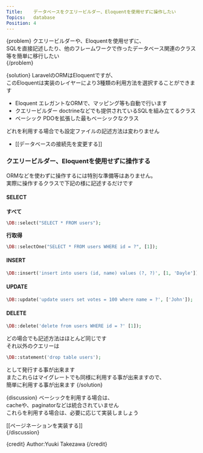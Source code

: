 ```yaml
---
Title:    データベースをクエリービルダー、Eloquentを使用せずに操作したい
Topics:   database
Position: 4
---
```


{problem}
クエリービルダーや、Eloquentを使用せずに、  
SQLを直接記述したり、他のフレームワークで作ったデータベース関連のクラス等を簡単に移行したい  
{/problem}

{solution}
LaravelのORMはEloquentですが、  
このEloquentは実装のレイヤーにより3種類の利用方法を選択することができます  

- Eloquent エレガントなORMで、マッピング等も自動で行います
- クエリービルダー doctrineなどでも提供されているSQLを組み立てるクラス
- ベーシック PDOを拡張した最もベーシックなクラス

どれを利用する場合でも設定ファイルの記述方法は変わりません  
* [[データベースの接続先を変更する]]

### クエリービルダー、Eloquentを使用せずに操作する
ORMなどを使わずに操作するには特別な準備等はありません。  
実際に操作するクラスで下記の様に記述するだけです

#### SELECT
**すべて**
```php
\DB::select("SELECT * FROM users");
```

**行取得**
```php
\DB::selectOne("SELECT * FROM users WHERE id = ?", [1]);
```
#### INSERT
```php
\DB::insert('insert into users (id, name) values (?, ?)', [1, 'Dayle']);
```

#### UPDATE
```php
\DB::update('update users set votes = 100 where name = ?', ['John']);
```

#### DELETE
```php
\DB::delete('delete from users WHERE id = ?' [1]);
```

どの場合でも記述方法はほとんど同じです  
それ以外のクエリーは
```php
\DB::statement('drop table users');
```
として発行する事が出来ます  
またこれらはマイグレートでも同様に利用する事が出来ますので、  
簡単に利用する事が出来ます
{/solution}

{discussion}
ベーシックを利用する場合は、  
cacheや、paginatorなどは統合されていません  
これらを利用する場合は、必要に応じて実装しましょう  

[[ページネーションを実装する]]  
{/discussion}

{credit}
Author:Yuuki Takezawa
{/credit}
